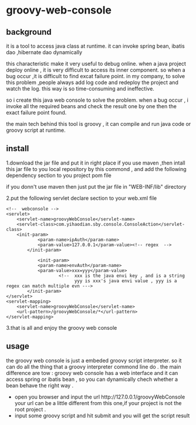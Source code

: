 groovy-web-console
================


background
--------------

it is a tool to  access java class at runtime.
it can invoke spring bean, ibatis dao ,hibernate dao dynamically

this characteristic make it very useful to debug online.
when a java project deploy online , it is very difficult to access its inner component.
so when a bug occur ,it is difficult to find excat failure point.
in my company, to solve this problem ,people always add log code and redeploy the project and watch the log.
this way is so time-consuming and ineffective.

so i create this java web console to solve the problem.
when a bug occur , i invoke all the required beans and check the result one by one 
then the exact failure point found.


the main tech behind this tool is groovy , it can compile and  run java code or groovy script at runtime.

install
------

1.download the jar file and put it in right place
if you use maven ,then intall this jar file to you local repository by this commond , and add the following  dependency section to you project pom file 

if you donn't use maven then just put the jar file in "WEB-INF/lib" directory

2.put the following  servlet declare section to your web.xml file

	<!--  webconsole -->
	<servlet>
		<servlet-name>groovyWebConsole</servlet-name>
		<servlet-class>com.yihaodian.sby.console.ConsoleAction</servlet-class>
		<init-param>
		        <param-name>ipAuth</param-name>
		        <param-value>127.0.0.1</param-value><!-- regex  -->
         	</init-param>
 
    	        <init-param>
		        <param-name>envAuth</param-name>
		        <param-value>xxx=yyy</param-value>
                        <!--  xxx is the java envi key , and is a string 
                              yyy is xxx's java envi value , yyy is a regex can match multiple evn --->
         	</init-param>
	</servlet>
	<servlet-mapping>
		<servlet-name>groovyWebConsole</servlet-name>
		<url-pattern>/groovyWebConsole/*</url-pattern>
	</servlet-mapping>
3.that is all and enjoy the groovy web console


usage
-----

the groovy web console is just a embeded groovy script interpreter. so it can do all the thing that a groovy interpreter commond line do . the main difference are tow : groovy web console has a web interface and it can access spring or ibatis bean , so you can dynamically chech whether a  bean  behave the right way .
<ul>
<li>
open you browser and input the url http://127.0.0.1/groovyWebConsole      your  url can be a little  different from this one,if your project is not the root project .
</li>
<li>
input some groovy script and hit submit and you will get the script result
</li>
</ul>
